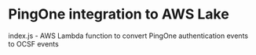 # PingOne integration to AWS Lake

index.js - AWS Lambda function to convert PingOne authentication events to OCSF events 
